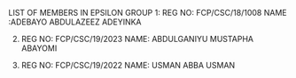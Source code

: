 LIST OF MEMBERS IN EPSILON GROUP 
1: REG NO: FCP/CSC/18/1008 
   NAME :ADEBAYO ABDULAZEEZ ADEYINKA

2. REG NO: FCP/CSC/19/2023
NAME: ABDULGANIYU MUSTAPHA ABAYOMI

3. REG NO: FCP/CSC/19/2022
NAME: USMAN ABBA USMAN

